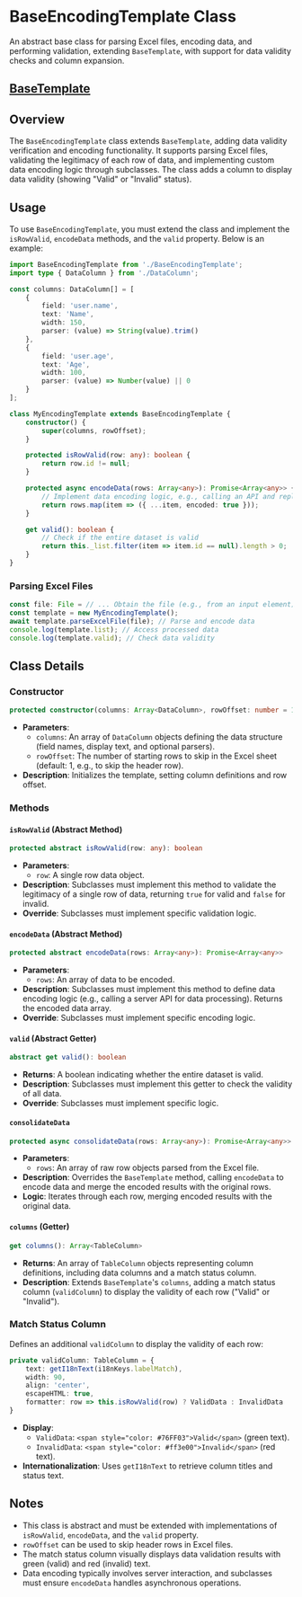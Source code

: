 # BaseEncodingTemplate Class

An abstract base class for parsing Excel files, encoding data, and performing validation, extending `BaseTemplate`, with support for data validity checks and column expansion.

## [BaseTemplate](./BaseTemplate.md)

## Overview

The `BaseEncodingTemplate` class extends `BaseTemplate`, adding data validity verification and encoding functionality. It supports parsing Excel files, validating the legitimacy of each row of data, and implementing custom data encoding logic through subclasses. The class adds a column to display data validity (showing "Valid" or "Invalid" status).

## Usage

To use `BaseEncodingTemplate`, you must extend the class and implement the `isRowValid`, `encodeData` methods, and the `valid` property. Below is an example:

```typescript
import BaseEncodingTemplate from './BaseEncodingTemplate';
import type { DataColumn } from './DataColumn';

const columns: DataColumn[] = [
    {
        field: 'user.name',
        text: 'Name',
        width: 150,
        parser: (value) => String(value).trim()
    },
    {
        field: 'user.age',
        text: 'Age',
        width: 100,
        parser: (value) => Number(value) || 0
    }
];

class MyEncodingTemplate extends BaseEncodingTemplate {
    constructor() {
        super(columns, rowOffset);
    }

    protected isRowValid(row: any): boolean {
        return row.id != null;
    }

    protected async encodeData(rows: Array<any>): Promise<Array<any>> {
        // Implement data encoding logic, e.g., calling an API and replacing or merging with local data
        return rows.map(item => ({ ...item, encoded: true }));
    }

    get valid(): boolean {
        // Check if the entire dataset is valid
        return this._list.filter(item => item.id == null).length > 0;
    }
}
```

### Parsing Excel Files

```typescript
const file: File = // ... Obtain the file (e.g., from an input element)
const template = new MyEncodingTemplate();
await template.parseExcelFile(file); // Parse and encode data
console.log(template.list); // Access processed data
console.log(template.valid); // Check data validity
```

## Class Details

### Constructor

```typescript
protected constructor(columns: Array<DataColumn>, rowOffset: number = 1)
```

- **Parameters**:
  - `columns`: An array of `DataColumn` objects defining the data structure (field names, display text, and optional parsers).
  - `rowOffset`: The number of starting rows to skip in the Excel sheet (default: 1, e.g., to skip the header row).
- **Description**: Initializes the template, setting column definitions and row offset.

### Methods

#### `isRowValid` (Abstract Method)

```typescript
protected abstract isRowValid(row: any): boolean
```

- **Parameters**:
  - `row`: A single row data object.
- **Description**: Subclasses must implement this method to validate the legitimacy of a single row of data, returning `true` for valid and `false` for invalid.
- **Override**: Subclasses must implement specific validation logic.

#### `encodeData` (Abstract Method)

```typescript
protected abstract encodeData(rows: Array<any>): Promise<Array<any>>
```

- **Parameters**:
  - `rows`: An array of data to be encoded.
- **Description**: Subclasses must implement this method to define data encoding logic (e.g., calling a server API for data processing). Returns the encoded data array.
- **Override**: Subclasses must implement specific encoding logic.

#### `valid` (Abstract Getter)

```typescript
abstract get valid(): boolean
```

- **Returns**: A boolean indicating whether the entire dataset is valid.
- **Description**: Subclasses must implement this getter to check the validity of all data.
- **Override**: Subclasses must implement specific logic.

#### `consolidateData`

```typescript
protected async consolidateData(rows: Array<any>): Promise<Array<any>>
```

- **Parameters**:
  - `rows`: An array of raw row objects parsed from the Excel file.
- **Description**: Overrides the `BaseTemplate` method, calling `encodeData` to encode data and merge the encoded results with the original rows.
- **Logic**: Iterates through each row, merging encoded results with the original data.

#### `columns` (Getter)

```typescript
get columns(): Array<TableColumn>
```

- **Returns**: An array of `TableColumn` objects representing column definitions, including data columns and a match status column.
- **Description**: Extends `BaseTemplate`'s `columns`, adding a match status column (`validColumn`) to display the validity of each row ("Valid" or "Invalid").

### Match Status Column

Defines an additional `validColumn` to display the validity of each row:

```typescript
private validColumn: TableColumn = {
    text: getI18nText(i18nKeys.labelMatch),
    width: 90,
    align: 'center',
    escapeHTML: true,
    formatter: row => this.isRowValid(row) ? ValidData : InvalidData
}
```

- **Display**:
  - `ValidData`: `<span style="color: #76FF03">Valid</span>` (green text).
  - `InvalidData`: `<span style="color: #ff3e00">Invalid</span>` (red text).
- **Internationalization**: Uses `getI18nText` to retrieve column titles and status text.

## Notes

- This class is abstract and must be extended with implementations of `isRowValid`, `encodeData`, and the `valid` property.
- `rowOffset` can be used to skip header rows in Excel files.
- The match status column visually displays data validation results with green (valid) and red (invalid) text.
- Data encoding typically involves server interaction, and subclasses must ensure `encodeData` handles asynchronous operations.